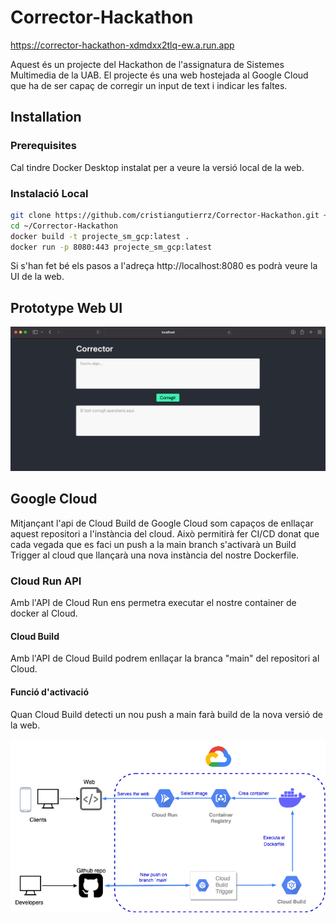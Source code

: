 # Corrector-Hackathon

https://corrector-hackathon-xdmdxx2tlq-ew.a.run.app

Aquest és un projecte del Hackathon de l'assignatura de Sistemes Multimedia de la UAB.
El projecte és una web hostejada al Google Cloud que ha de ser capaç de corregir un input de text i indicar les faltes.

## Installation

### Prerequisites
Cal tindre Docker Desktop instalat per a veure la versió local de la web.

### Instalació Local
```bash
git clone https://github.com/cristiangutierrz/Corrector-Hackathon.git ~/.
cd ~/Corrector-Hackathon
docker build -t projecte_sm_gcp:latest .
docker run -p 8080:443 projecte_sm_gcp:latest
```

Si s'han fet bé els pasos a l'adreça http://localhost:8080 es podrà veure la UI de la web.

## Prototype Web UI

![alt text](https://github.com/cristiangutierrz/Corrector-Hackathon/blob/main/public/imgs/capt1.png?raw=true)

## Google Cloud
Mitjançant l'api de Cloud Build de Google Cloud som capaços de enllaçar aquest repositori a l'instància del cloud. Això permitirà fer CI/CD donat que cada vegada que es faci un push a la main branch s'activarà un Build Trigger al cloud que llançarà una nova instància del nostre Dockerfile.

### Cloud Run API
Amb l'API de Cloud Run ens permetra executar el nostre container de docker al Cloud.
#### Cloud Build
Amb l'API de Cloud Build podrem enllaçar la branca "main" del repositori al Cloud.
#### Funció d'activació
Quan Cloud Build detecti un nou push a main farà build de la nova versió de la web.

![alt text](https://github.com/cristiangutierrz/Corrector-Hackathon/blob/main/public/imgs/diagram.drawio.png?raw=true)
